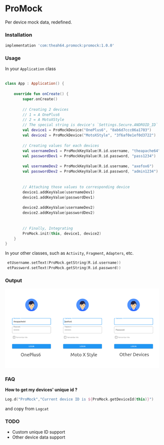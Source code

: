 # ProMock

Per device mock data, redefined.

### Installation

```groovy
implementation 'com:theah64.promock:promock:1.0.0'
```

### Usage

In your `Application` class

```kotlin

class App : Application() {

    override fun onCreate() {
        super.onCreate()

        // Creating 2 devices
        // 1 = A OnePlus6
        // 2 = A MotoXStyle
        // The special string is device's `Settings.Secure.ANDROID_ID`
        val device1 = ProMockDevice("OnePlus6", "8ab6d7ccc06a1703")
        val device2 = ProMockDevice("MotoXStyle", "3f6af0e1ef0d3722")

        // Creating values for each devices
        val usernameDev1 = ProMockKeyValue(R.id.username, "theapache64")
        val passwordDev1 = ProMockKeyValue(R.id.password, "pass1234")

        val usernameDev2 = ProMockKeyValue(R.id.username, "axefox6")
        val passwordDev2 = ProMockKeyValue(R.id.password, "admin1234")


        // Attaching those values to corresponding device
        device1.addKeyValue(usernameDev1)
        device1.addKeyValue(passwordDev1)
        
        device2.addKeyValue(usernameDev2)
        device2.addKeyValue(passwordDev2)


        // Finally, Integrating
        ProMock.init(this, device1, device2)
    }
}

```

In your other classes, such as `Activity`, `Fragment`, `Adapters`, etc.

```kotlin
 etUsername.setText(ProMock.getString(R.id.username))
 etPassword.setText(ProMock.getString(R.id.password))
```

### Output

![screenshot](output.png)

### FAQ

**How to get my devices' unique id ?**

```kotlin
Log.d("ProMock","Current device ID is ${ProMock.getDeviceId(this)}")
```

and copy from `Logcat`

### TODO

- Custom unique ID support
- Other device data support
